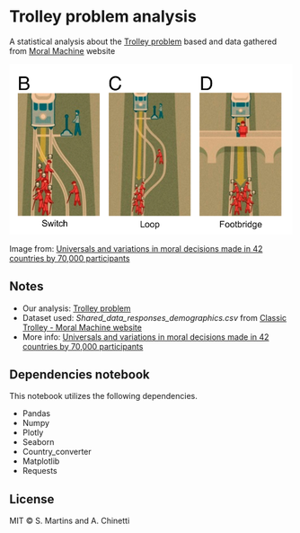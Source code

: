 # Trolley problem analysis
A statistical analysis about the [Trolley problem](https://en.wikipedia.org/wiki/Trolley_problem) based and data gathered from [Moral Machine](https://www.moralmachine.net/) website
<p align="center">
  <img src="./doc/img/scenarios.png"/>
</p> 

Image from: [Universals and variations in moral decisions made in 42 countries by 70,000 participants](https://www.pnas.org/content/117/5/2332)

## Notes
* Our analysis: [Trolley problem](https://data-science-supsi-20-21-group-f.github.io/)
* Dataset used: _Shared_data_responses_demographics.csv_ from [Classic Trolley - Moral Machine website](https://bit.ly/2Y7Brr9)
* More info: [Universals and variations in moral decisions made in 42 countries by 70,000 participants](https://www.pnas.org/content/117/5/2332)

## Dependencies notebook
This notebook utilizes the following dependencies.
* Pandas
* Numpy
* Plotly
* Seaborn
* Country_converter
* Matplotlib
* Requests


License
----

MIT © S. Martins and A. Chinetti
